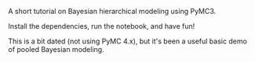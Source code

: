 A short tutorial on Bayesian hierarchical modeling using PyMC3.

Install the dependencies, run the notebook, and have fun!

This is a bit dated (not using PyMC 4.x), but it's been a useful basic demo of pooled Bayesian modeling.
